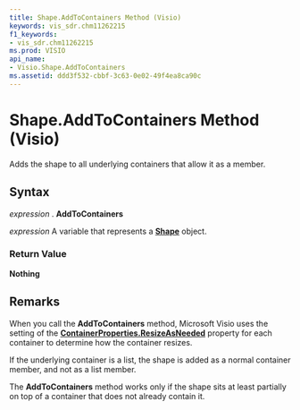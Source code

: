 ```yaml
---
title: Shape.AddToContainers Method (Visio)
keywords: vis_sdr.chm11262215
f1_keywords:
- vis_sdr.chm11262215
ms.prod: VISIO
api_name:
- Visio.Shape.AddToContainers
ms.assetid: ddd3f532-cbbf-3c63-0e02-49f4ea8ca90c
---
```



# Shape.AddToContainers Method (Visio)

Adds the shape to all underlying containers that allow it as a member.


## Syntax

 _expression_ . **AddToContainers**

 _expression_ A variable that represents a **[Shape](shape-object-visio.md)** object.


### Return Value

 **Nothing**


## Remarks

When you call the  **AddToContainers** method, Microsoft Visio uses the setting of the **[ContainerProperties.ResizeAsNeeded](containerproperties-resizeasneeded-property-visio.md)** property for each container to determine how the container resizes.

If the underlying container is a list, the shape is added as a normal container member, and not as a list member.

The  **AddToContainers** method works only if the shape sits at least partially on top of a container that does not already contain it.


